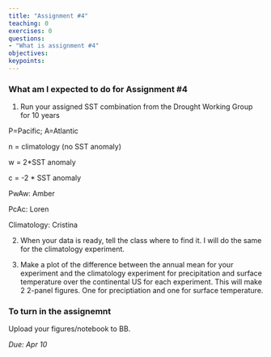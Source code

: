 ```yaml
---
title: "Assignment #4"
teaching: 0
exercises: 0 
questions:
- "What is assignment #4"
objectives:
keypoints:
---
```


### What am I expected to do for Assignment #4

1. Run your assigned SST combination from the Drought Working Group for 10 years

P=Pacific; A=Atlantic

n = climatology (no SST anomaly)

w = 2*SST anomaly

c = -2 * SST anomaly

PwAw: Amber

PcAc: Loren

Climatology: Cristina 

2. When your data is ready, tell the class where to find it.  I will do the same for the climatology experiment.

3. Make a plot of the difference between the annual mean for your experiment and the climatology experiment for precipitation and surface temperature over the continental US for each experiment.  This will make 2 2-panel figures.  One for preciptiation and one for surface temperature. 

### To turn in the assignemnt

Upload your figures/notebook to BB.

*Due: Apr 10*


